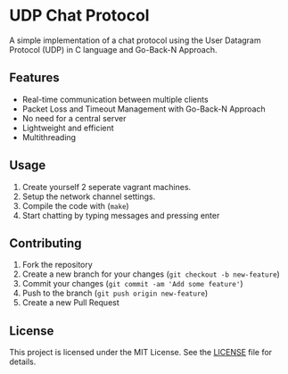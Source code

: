 # UDP Chat Protocol

A simple implementation of a chat protocol using the User Datagram Protocol (UDP) in C language and Go-Back-N Approach.

## Features

- Real-time communication between multiple clients
- Packet Loss and Timeout Management with Go-Back-N Approach
- No need for a central server
- Lightweight and efficient
- Multithreading

## Usage

1. Create yourself 2 seperate vagrant machines.
2. Setup the network channel settings.
3. Compile the code with (`make`)
4. Start chatting by typing messages and pressing enter

## Contributing

1. Fork the repository
2. Create a new branch for your changes (`git checkout -b new-feature`)
3. Commit your changes (`git commit -am 'Add some feature'`)
4. Push to the branch (`git push origin new-feature`)
5. Create a new Pull Request

## License

This project is licensed under the MIT License. See the [LICENSE](LICENSE) file for details.
